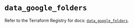 # `data_google_folders`

Refer to the Terraform Registry for docs: [`data_google_folders`](https://registry.terraform.io/providers/hashicorp/google/4.85.0/docs/data-sources/folders).
